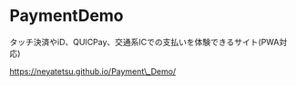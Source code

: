 # PaymentDemo

タッチ決済やiD、QUICPay、交通系ICでの支払いを体験できるサイト(PWA対応)

https://neyatetsu.github.io/Payment\_Demo/

